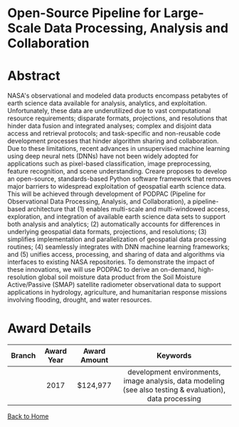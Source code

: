 
Open-Source Pipeline for Large-Scale Data Processing, Analysis and Collaboration
================================================================================

# Abstract


NASA's observational and modeled data products encompass petabytes of earth science data available for analysis, analytics, and exploitation.  Unfortunately, these data are underutilized due to vast computational resource requirements; disparate formats, projections, and resolutions that hinder data fusion and integrated analyses; complex and disjoint data access and retrieval protocols; and task-specific  and non-reusable code development processes that hinder algorithm sharing and collaboration.  Due to these limitations, recent advances in unsupervised machine learning using deep neural nets (DNNs) have not been widely adopted for applications such as pixel-based classification, image preprocessing, feature recognition, and scene understanding.  Creare proposes to develop an open-source, standards-based Python software framework that removes major barriers to widespread exploitation of geospatial earth science data.  This will be achieved through development of PODPAC (Pipeline for Observational Data Processing, Analysis, and Collaboration), a pipeline-based architecture that (1) enables multi-scale and multi-windowed access, exploration, and integration of available earth science data sets to support both analysis and analytics; (2) automatically accounts for differences in underlying geospatial data formats, projections, and resolutions; (3) simplifies implementation and parallelization of geospatial data processing routines; (4) seamlessly integrates with DNN machine learning frameworks; and (5) unifies access, processing, and sharing of data and algorithms via interfaces to existing NASA repositories.  To demonstrate the impact of these innovations, we will use PODPAC to derive an on-demand, high-resolution global soil moisture data product from the Soil Moisture Active/Passive (SMAP) satellite radiometer observational data to support applications in hydrology, agriculture, and humanitarian response missions involving flooding, drought, and water resources.  

# Award Details

|Branch|Award Year|Award Amount|Keywords|
| :---: | :---: | :---: | :---: |
||2017|$124,977|development environments, image analysis, data modeling (see also testing & evaluation), data processing|
  
  


[Back to Home](https://github.com/chrischow/dod_sbir_awards#335)